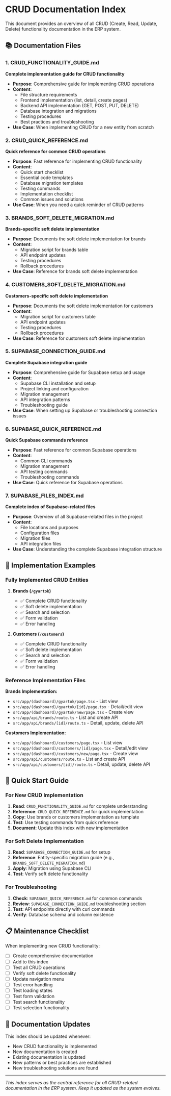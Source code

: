 # CRUD Documentation Index

This document provides an overview of all CRUD (Create, Read, Update, Delete) functionality documentation in the ERP system.

## 📚 Documentation Files

### 1. **CRUD_FUNCTIONALITY_GUIDE.md**
**Complete implementation guide for CRUD functionality**

- **Purpose**: Comprehensive guide for implementing CRUD operations
- **Content**: 
  - File structure requirements
  - Frontend implementation (list, detail, create pages)
  - Backend API implementation (GET, POST, PUT, DELETE)
  - Database integration and migrations
  - Testing procedures
  - Best practices and troubleshooting
- **Use Case**: When implementing CRUD for a new entity from scratch

### 2. **CRUD_QUICK_REFERENCE.md**
**Quick reference for common CRUD operations**

- **Purpose**: Fast reference for implementing CRUD functionality
- **Content**:
  - Quick start checklist
  - Essential code templates
  - Database migration templates
  - Testing commands
  - Implementation checklist
  - Common issues and solutions
- **Use Case**: When you need a quick reminder of CRUD patterns

### 3. **BRANDS_SOFT_DELETE_MIGRATION.md**
**Brands-specific soft delete implementation**

- **Purpose**: Documents the soft delete implementation for brands
- **Content**:
  - Migration script for brands table
  - API endpoint updates
  - Testing procedures
  - Rollback procedures
- **Use Case**: Reference for brands soft delete implementation

### 4. **CUSTOMERS_SOFT_DELETE_MIGRATION.md**
**Customers-specific soft delete implementation**

- **Purpose**: Documents the soft delete implementation for customers
- **Content**:
  - Migration script for customers table
  - API endpoint updates
  - Testing procedures
  - Rollback procedures
- **Use Case**: Reference for customers soft delete implementation

### 5. **SUPABASE_CONNECTION_GUIDE.md**
**Complete Supabase integration guide**

- **Purpose**: Comprehensive guide for Supabase setup and usage
- **Content**:
  - Supabase CLI installation and setup
  - Project linking and configuration
  - Migration management
  - API integration patterns
  - Troubleshooting guide
- **Use Case**: When setting up Supabase or troubleshooting connection issues

### 6. **SUPABASE_QUICK_REFERENCE.md**
**Quick Supabase commands reference**

- **Purpose**: Fast reference for common Supabase operations
- **Content**:
  - Common CLI commands
  - Migration management
  - API testing commands
  - Troubleshooting commands
- **Use Case**: Quick reference for Supabase operations

### 7. **SUPABASE_FILES_INDEX.md**
**Complete index of Supabase-related files**

- **Purpose**: Overview of all Supabase-related files in the project
- **Content**:
  - File locations and purposes
  - Configuration files
  - Migration files
  - API integration files
- **Use Case**: Understanding the complete Supabase integration structure

## 🎯 Implementation Examples

### Fully Implemented CRUD Entities

1. **Brands (`/gyartok`)**
   - ✅ Complete CRUD functionality
   - ✅ Soft delete implementation
   - ✅ Search and selection
   - ✅ Form validation
   - ✅ Error handling

2. **Customers (`/customers`)**
   - ✅ Complete CRUD functionality
   - ✅ Soft delete implementation
   - ✅ Search and selection
   - ✅ Form validation
   - ✅ Error handling

### Reference Implementation Files

**Brands Implementation:**
- `src/app/(dashboard)/gyartok/page.tsx` - List view
- `src/app/(dashboard)/gyartok/[id]/page.tsx` - Detail/edit view
- `src/app/(dashboard)/gyartok/new/page.tsx` - Create view
- `src/app/api/brands/route.ts` - List and create API
- `src/app/api/brands/[id]/route.ts` - Detail, update, delete API

**Customers Implementation:**
- `src/app/(dashboard)/customers/page.tsx` - List view
- `src/app/(dashboard)/customers/[id]/page.tsx` - Detail/edit view
- `src/app/(dashboard)/customers/new/page.tsx` - Create view
- `src/app/api/customers/route.ts` - List and create API
- `src/app/api/customers/[id]/route.ts` - Detail, update, delete API

## 🚀 Quick Start Guide

### For New CRUD Implementation

1. **Read**: `CRUD_FUNCTIONALITY_GUIDE.md` for complete understanding
2. **Reference**: `CRUD_QUICK_REFERENCE.md` for quick implementation
3. **Copy**: Use brands or customers implementation as template
4. **Test**: Use testing commands from quick reference
5. **Document**: Update this index with new implementation

### For Soft Delete Implementation

1. **Read**: `SUPABASE_CONNECTION_GUIDE.md` for setup
2. **Reference**: Entity-specific migration guide (e.g., `BRANDS_SOFT_DELETE_MIGRATION.md`)
3. **Apply**: Migration using Supabase CLI
4. **Test**: Verify soft delete functionality

### For Troubleshooting

1. **Check**: `SUPABASE_QUICK_REFERENCE.md` for common commands
2. **Review**: `SUPABASE_CONNECTION_GUIDE.md` troubleshooting section
3. **Test**: API endpoints directly with curl commands
4. **Verify**: Database schema and column existence

## 📋 Maintenance Checklist

When implementing new CRUD functionality:

- [ ] Create comprehensive documentation
- [ ] Add to this index
- [ ] Test all CRUD operations
- [ ] Verify soft delete functionality
- [ ] Update navigation menu
- [ ] Test error handling
- [ ] Test loading states
- [ ] Test form validation
- [ ] Test search functionality
- [ ] Test selection functionality

## 🔄 Documentation Updates

This index should be updated whenever:

- New CRUD functionality is implemented
- New documentation is created
- Existing documentation is updated
- New patterns or best practices are established
- New troubleshooting solutions are found

---

*This index serves as the central reference for all CRUD-related documentation in the ERP system. Keep it updated as the system evolves.*
